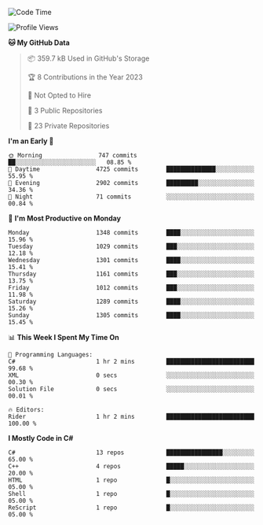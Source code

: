<!--START_SECTION:waka-->
![Code Time](http://img.shields.io/badge/Code%20Time-1%2C041%20hrs%2054%20mins-blue)

![Profile Views](http://img.shields.io/badge/Profile%20Views-0-blue)

**🐱 My GitHub Data** 

> 📦 359.7 kB Used in GitHub's Storage 
 > 
> 🏆 8 Contributions in the Year 2023
 > 
> 🚫 Not Opted to Hire
 > 
> 📜 3 Public Repositories 
 > 
> 🔑 23 Private Repositories 
 > 
**I'm an Early 🐤** 

```text
🌞 Morning                747 commits         ██░░░░░░░░░░░░░░░░░░░░░░░   08.85 % 
🌆 Daytime                4725 commits        ██████████████░░░░░░░░░░░   55.95 % 
🌃 Evening                2902 commits        █████████░░░░░░░░░░░░░░░░   34.36 % 
🌙 Night                  71 commits          ░░░░░░░░░░░░░░░░░░░░░░░░░   00.84 % 
```
📅 **I'm Most Productive on Monday** 

```text
Monday                   1348 commits        ████░░░░░░░░░░░░░░░░░░░░░   15.96 % 
Tuesday                  1029 commits        ███░░░░░░░░░░░░░░░░░░░░░░   12.18 % 
Wednesday                1301 commits        ████░░░░░░░░░░░░░░░░░░░░░   15.41 % 
Thursday                 1161 commits        ███░░░░░░░░░░░░░░░░░░░░░░   13.75 % 
Friday                   1012 commits        ███░░░░░░░░░░░░░░░░░░░░░░   11.98 % 
Saturday                 1289 commits        ████░░░░░░░░░░░░░░░░░░░░░   15.26 % 
Sunday                   1305 commits        ████░░░░░░░░░░░░░░░░░░░░░   15.45 % 
```


📊 **This Week I Spent My Time On** 

```text
💬 Programming Languages: 
C#                       1 hr 2 mins         █████████████████████████   99.68 % 
XML                      0 secs              ░░░░░░░░░░░░░░░░░░░░░░░░░   00.30 % 
Solution File            0 secs              ░░░░░░░░░░░░░░░░░░░░░░░░░   00.01 % 

🔥 Editors: 
Rider                    1 hr 2 mins         █████████████████████████   100.00 % 
```

**I Mostly Code in C#** 

```text
C#                       13 repos            ████████████████░░░░░░░░░   65.00 % 
C++                      4 repos             █████░░░░░░░░░░░░░░░░░░░░   20.00 % 
HTML                     1 repo              █░░░░░░░░░░░░░░░░░░░░░░░░   05.00 % 
Shell                    1 repo              █░░░░░░░░░░░░░░░░░░░░░░░░   05.00 % 
ReScript                 1 repo              █░░░░░░░░░░░░░░░░░░░░░░░░   05.00 % 
```




<!--END_SECTION:waka-->
